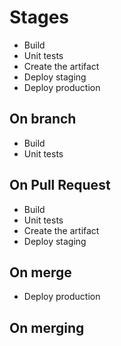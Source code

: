 # Stages

- Build
- Unit tests
- Create the artifact
- Deploy staging
- Deploy production

## On branch
- Build
- Unit tests

## On Pull Request

- Build
- Unit tests
- Create the artifact
- Deploy staging

## On merge
- Deploy production

## On merging
